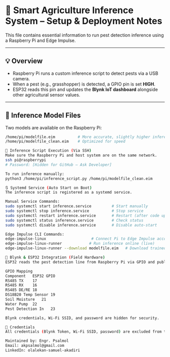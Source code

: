# 🧠 Smart Agriculture Inference System – Setup & Deployment Notes

This file contains essential information to run pest detection inference using a Raspberry Pi and Edge Impulse.

---

## 💡 Overview

- Raspberry Pi runs a custom inference script to detect pests via a USB camera.
- When a pest (e.g., grasshopper) is detected, a GPIO pin is set **HIGH**.
- ESP32 reads this pin and updates the **Blynk IoT dashboard** alongside other agricultural sensor values.

---

## 🔁 Inference Model Files

Two models are available on the Raspberry Pi:

```bash
/home/pi/modelfile.eim          # More accurate, slightly higher inference time
/home/pi/modelfile_clean.eim    # Optimized for speed

🚀 Inference Script Execution (Via SSH)
Make sure the Raspberry Pi and host system are on the same network.
ssh pi@raspberrypi
# Password: [Hidden for GitHub – Ask Developer]

To run inference manually:
python3 /home/pi/inference_script.py /home/pi/modelfile_clean.eim

🔃 Systemd Service (Auto Start on Boot)
The inference script is registered as a systemd service.

Manual Service Commands:
sudo systemctl start inference.service         # Start manually
sudo systemctl stop inference.service          # Stop service
sudo systemctl restart inference.service       # Restart (after code update)
sudo systemctl status inference.service        # Check status
sudo systemctl disable inference.service       # Disable auto-start

Edge Impulse CLI Commands:
edge-impulse-linux                    # Connect Pi to Edge Impulse account
edge-impulse-linux-runner            # Run inference online (live)
edge-impulse-linux-runner --download modelfile.eim   # Download trained model

📡 Blynk & ESP32 Integration (Field Hardware)
ESP32 reads the pest detection line from Raspberry Pi via GPIO and publishes the result to Blynk.

GPIO Mapping
Component	ESP32 GPIO
RS485 TX	17
RS485 RX	16
RS485 DE/RE	18
DS18B20 Temp Sensor	19
Soil Moisture	21
Water Pump	22
Pest Detection In	23

Blynk credentials, Wi-Fi SSID, and password are hidden for security.

🔐 Credentials
All credentials (Blynk Token, Wi-Fi SSID, password) are excluded from this file for GitHub security. See .ino file or contact developer if deploying.

Maintained by: Engr. Psalmol
Email: akpsalmol@gmail.com
LinkedIn: olalekan-samuel-akadiri
